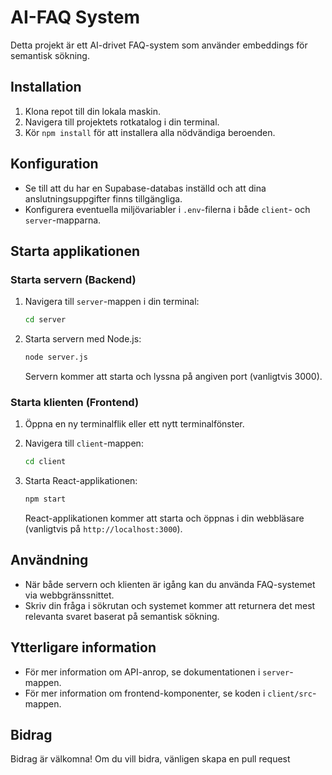 # AI-FAQ System

Detta projekt är ett AI-drivet FAQ-system som använder embeddings för semantisk sökning.

## Installation

1.  Klona repot till din lokala maskin.
2.  Navigera till projektets rotkatalog i din terminal.
3.  Kör `npm install` för att installera alla nödvändiga beroenden.

## Konfiguration

* Se till att du har en Supabase-databas inställd och att dina anslutningsuppgifter finns tillgängliga.
* Konfigurera eventuella miljövariabler i `.env`-filerna i både `client`- och `server`-mapparna.

## Starta applikationen

### Starta servern (Backend)

1.  Navigera till `server`-mappen i din terminal:

    ```bash
    cd server
    ```

2.  Starta servern med Node.js:

    ```bash
    node server.js
    ```

    Servern kommer att starta och lyssna på angiven port (vanligtvis 3000).

### Starta klienten (Frontend)

1.  Öppna en ny terminalflik eller ett nytt terminalfönster.
2.  Navigera till `client`-mappen:

    ```bash
    cd client
    ```

3.  Starta React-applikationen:

    ```bash
    npm start
    ```

    React-applikationen kommer att starta och öppnas i din webbläsare (vanligtvis på `http://localhost:3000`).

## Användning

* När både servern och klienten är igång kan du använda FAQ-systemet via webbgränssnittet.
* Skriv din fråga i sökrutan och systemet kommer att returnera det mest relevanta svaret baserat på semantisk sökning.

## Ytterligare information

* För mer information om API-anrop, se dokumentationen i `server`-mappen.
* För mer information om frontend-komponenter, se koden i `client/src`-mappen.

## Bidrag

Bidrag är välkomna! Om du vill bidra, vänligen skapa en pull request
